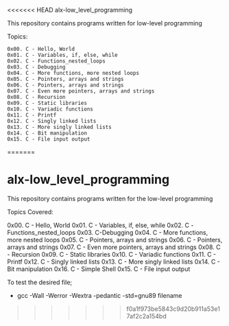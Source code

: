 <<<<<<< HEAD
alx-low_level_programming

This repository contains programs written for low-level programming

Topics:

	0x00. C - Hello, World
	0x01. C - Variables, if, else, while
	0x02. C - Functions_nested_loops
	0x03. C	- Debugging
	0x04. C - More functions, more nested loops
	0x05. C - Pointers, arrays and strings
	0x06. C - Pointers, arrays and strings
	0x07. C - Even more pointers, arrays and strings
	0x08. C - Recursion
	0x09. C - Static libraries
	0x10. C - Variadic functions
	0x11. C - Printf
	0x12. C - Singly linked lists
	0x13. C - More singly linked lists
	0x14. C - Bit manipulation
	0x15. C - File input output
=======
# alx-low_level_programming

This repository contains programs written for the low-level programming

Topics Covered:

0x00. C - Hello, World
0x01. C - Variables, if, else, while
0x02. C -Functions_nested_loops
0x03. C-Debugging
0x04. C - More functions, more nested loops
0x05. C - Pointers, arrays and strings
0x06. C - Pointers, arrays and strings
0x07. C - Even more pointers, arrays and strings
0x08. C - Recursion
0x09. C - Static libraries
0x10. C - Variadic functions
0x11. C - Printf
0x12. C - Singly linked lists
0x13. C - More singly linked lists
0x14. C - Bit manipulation
0x16. C - Simple Shell
0x15. C - File input output

To test the desired file; 
  - gcc -Wall -Werror -Wextra -pedantic -std=gnu89 filename


>>>>>>> f0a1f973be5843c9d20b911a53e17af2c2a154bd

